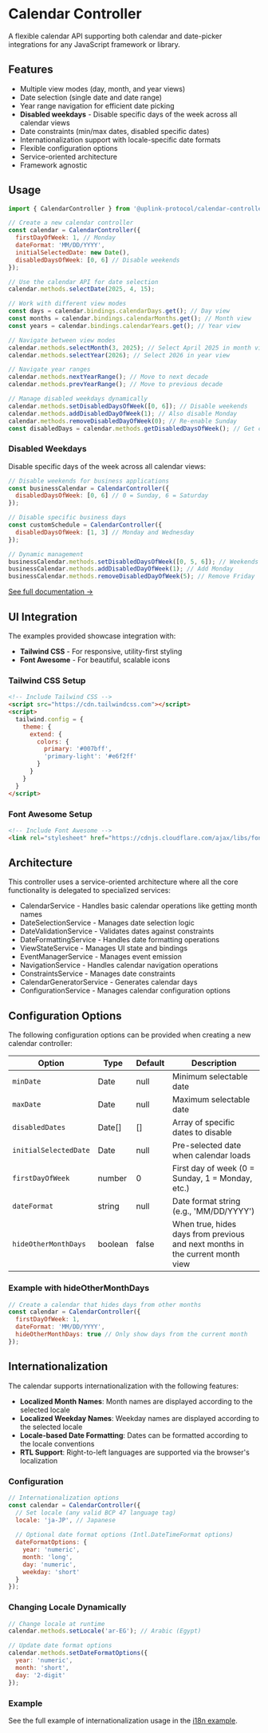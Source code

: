 # Calendar Controller

A flexible calendar API supporting both calendar and date-picker integrations for any JavaScript framework or library.

## Features

- Multiple view modes (day, month, and year views)
- Date selection (single date and date range)
- Year range navigation for efficient date picking
- **Disabled weekdays** - Disable specific days of the week across all calendar views
- Date constraints (min/max dates, disabled specific dates)
- Internationalization support with locale-specific date formats
- Flexible configuration options
- Service-oriented architecture
- Framework agnostic

## Usage

```javascript
import { CalendarController } from '@uplink-protocol/calendar-controller';

// Create a new calendar controller
const calendar = CalendarController({
  firstDayOfWeek: 1, // Monday
  dateFormat: 'MM/DD/YYYY',
  initialSelectedDate: new Date(),
  disabledDaysOfWeek: [0, 6] // Disable weekends
});

// Use the calendar API for date selection
calendar.methods.selectDate(2025, 4, 15);

// Work with different view modes
const days = calendar.bindings.calendarDays.get(); // Day view
const months = calendar.bindings.calendarMonths.get(); // Month view
const years = calendar.bindings.calendarYears.get(); // Year view

// Navigate between view modes
calendar.methods.selectMonth(3, 2025); // Select April 2025 in month view
calendar.methods.selectYear(2026); // Select 2026 in year view

// Navigate year ranges
calendar.methods.nextYearRange(); // Move to next decade
calendar.methods.prevYearRange(); // Move to previous decade

// Manage disabled weekdays dynamically
calendar.methods.setDisabledDaysOfWeek([0, 6]); // Disable weekends
calendar.methods.addDisabledDayOfWeek(1); // Also disable Monday
calendar.methods.removeDisabledDayOfWeek(0); // Re-enable Sunday
const disabledDays = calendar.methods.getDisabledDaysOfWeek(); // Get current disabled days
```

### Disabled Weekdays

Disable specific days of the week across all calendar views:

```javascript
// Disable weekends for business applications
const businessCalendar = CalendarController({
  disabledDaysOfWeek: [0, 6] // 0 = Sunday, 6 = Saturday
});

// Disable specific business days
const customSchedule = CalendarController({
  disabledDaysOfWeek: [1, 3] // Monday and Wednesday
});

// Dynamic management
businessCalendar.methods.setDisabledDaysOfWeek([0, 5, 6]); // Weekends + Friday
businessCalendar.methods.addDisabledDayOfWeek(1); // Add Monday
businessCalendar.methods.removeDisabledDayOfWeek(5); // Remove Friday
```

[See full documentation →](docs/disabled-weekdays.md)

## UI Integration

The examples provided showcase integration with:

- **Tailwind CSS** - For responsive, utility-first styling
- **Font Awesome** - For beautiful, scalable icons

### Tailwind CSS Setup

```html
<!-- Include Tailwind CSS -->
<script src="https://cdn.tailwindcss.com"></script>
<script>
  tailwind.config = {
    theme: {
      extend: {
        colors: {
          primary: '#007bff',
          'primary-light': '#e6f2ff'
        }
      }
    }
  }
</script>
```

### Font Awesome Setup

```html
<!-- Include Font Awesome -->
<link rel="stylesheet" href="https://cdnjs.cloudflare.com/ajax/libs/font-awesome/6.5.0/css/all.min.css">
```

## Architecture

This controller uses a service-oriented architecture where all the core functionality is delegated to specialized services:

- CalendarService - Handles basic calendar operations like getting month names
- DateSelectionService - Manages date selection logic
- DateValidationService - Validates dates against constraints
- DateFormattingService - Handles date formatting operations
- ViewStateService - Manages UI state and bindings
- EventManagerService - Manages event emission
- NavigationService - Handles calendar navigation operations
- ConstraintsService - Manages date constraints
- CalendarGeneratorService - Generates calendar days
- ConfigurationService - Manages calendar configuration options

## Configuration Options

The following configuration options can be provided when creating a new calendar controller:

| Option | Type | Default | Description |
|--------|------|---------|-------------|
| `minDate` | Date | null | Minimum selectable date |
| `maxDate` | Date | null | Maximum selectable date |
| `disabledDates` | Date[] | [] | Array of specific dates to disable |
| `initialSelectedDate` | Date | null | Pre-selected date when calendar loads |
| `firstDayOfWeek` | number | 0 | First day of week (0 = Sunday, 1 = Monday, etc.) |
| `dateFormat` | string | null | Date format string (e.g., 'MM/DD/YYYY') |
| `hideOtherMonthDays` | boolean | false | When true, hides days from previous and next months in the current month view |

### Example with hideOtherMonthDays

```javascript
// Create a calendar that hides days from other months
const calendar = CalendarController({
  firstDayOfWeek: 1,
  dateFormat: 'MM/DD/YYYY',
  hideOtherMonthDays: true // Only show days from the current month
});
```

## Internationalization

The calendar supports internationalization with the following features:

- **Localized Month Names**: Month names are displayed according to the selected locale
- **Localized Weekday Names**: Weekday names are displayed according to the selected locale
- **Locale-based Date Formatting**: Dates can be formatted according to the locale conventions
- **RTL Support**: Right-to-left languages are supported via the browser's localization

### Configuration

```javascript
// Internationalization options
const calendar = CalendarController({
  // Set locale (any valid BCP 47 language tag)
  locale: 'ja-JP', // Japanese
  
  // Optional date format options (Intl.DateTimeFormat options)
  dateFormatOptions: {
    year: 'numeric',
    month: 'long',
    day: 'numeric',
    weekday: 'short'
  }
});
```

### Changing Locale Dynamically

```javascript
// Change locale at runtime
calendar.methods.setLocale('ar-EG'); // Arabic (Egypt)

// Update date format options
calendar.methods.setDateFormatOptions({ 
  year: 'numeric',
  month: 'short',
  day: '2-digit'
});
```

### Example

See the full example of internationalization usage in the [i18n example](examples/i18n/index.html).
